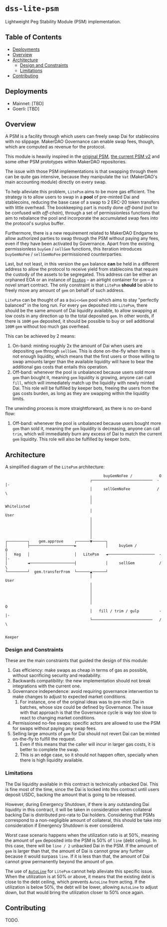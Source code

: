 # `dss-lite-psm`

Lightweight Peg Stability Module (PSM) implementation.

## Table of Contents

<!-- vim-markdown-toc GFM -->

- [Deployments](#deployments)
- [Overview](#overview)
- [Architecture](#architecture)
  - [Design and Constraints](#design-and-constraints)
  - [Limitations](#limitations)
- [Contributing](#contributing)

<!-- vim-markdown-toc -->

## Deployments

- Mainnet: \[TBD\]
- Goerli: \[TBD\]

## Overview

A PSM is a facility through which users can freely swap Dai for stablecoins with no slippage. MakerDAO Governance can
enable swap fees, though, which are computed as revenue for the protocol.

This module is heavily inspired in the [original PSM][psm], [the current PSM v2][psm-v2] and some other PSM prototypes
within MakerDAO repositories.

The issue with those PSM implementations is that swapping through them can be quite gas intensive, because they
manipulate the `Vat` (MakerDAO's main accounting module) directly on every swap.

To help alleviate this problem, `LitePsm` aims to be more gas efficient. The strategy is to allow users to swap in a
**pool** of pre-minted Dai and stablecoins, reducing the base case of a swap to 2 ERC-20 token transfers with little
overhead. The bookkeeping part is mostly done _off-band_ (not to be confused with _off-chain_), through a set of
permissionless functions that aim to rebalance the pool and incorporate the accumulated swap fees into the protocol's
surplus buffer.

Furthermore, there is a new requirement related to MakerDAO Endgame to allow authorized parties to swap through the PSM
without paying any fees, even if they have been activated by Governance. Apart from the existing permissionless `buyGem`
/ `sellGem` functions, this iteration introduces `buyGemNoFee` / `sellGemNoFee` permissioned counterparties.

Last, but not least, in this version the `gem` balance **can** be held in a different address to allow the protocol to
receive yield from stablecoins that require the custody of the assets to be segregated. This address can be either an
orphaned EOA or an instance of [`DssKeg`][keg] &ndash; an airtight container for `gem` &ndash; a novel smart contract.
The only constraint is that `LitePsm` **should** be able to freely move any amount of `gem` on behalf of such address.

`LitePsm` can be thought of as a `Dai<>Gem` pool which aims to stay "perfectly balanced" in the long run. For every
`gem` deposited into `LitePsm`, there should be the same amount of Dai liquidity available, to allow swapping at low
costs in any direction up to the total deposited `gem`. In other words, if there is `100M` `gem` deposited, it should be
possible to buy or sell additional `100M` `gem` without too much gas overhead.

This can be achieved by 2 means:

1. On-band: minting roughly 2x the amount of Dai when users are depositing `gem` through `sellGem`. This is done
   on-the-fly when there is not enough liquidity, which means that the first users or those willing to swap amounts
   larger than the available liquidity will have to bear the additional gas costs that entails this operation.
2. Off-band: whenever the pool is unbalanced because users sold more `gem` than bought it, meaning `gem` liquidity is
   growing, anyone can call `fill`, which will immediately match up the liquidity with newly minted Dai. This role will
   be fulfilled by keeper bots, freeing the users from the gas costs burden, as long as they are swapping within the
   liquidity limits.

The unwinding process is more straightforward, as there is no on-band flow:

1. Off-band: whenever the pool is unbalanced because users bought more `gem` than sold it, meaning the `gem` liquidity
   is decreasing, anyone can call `trim`, which will immediately burn any excess of Dai to match the current `gem`
   liquidity. This role will also be fulfilled by keeper bots.

## Architecture

A simplified diagram of the `LitePsm` architecture:

```
                                            buyGemNoFee /            O
                                      ┌───────────────────────────  -|-
                                      │     sellGemNoFee            / \
                                      │
                                      │                         Whitelisted
                                      │                            User
                                      │
                                      │
                                      │
                                      │
                                      │
┌─────────┐    gem.approve     ┌──────▼──────┐
│         ├────────────────────►             │     buyGem /           O
│   Keg   │                    │   LitePsm   ◄─────────────────────  -|-
│         ◄────────────────────┤             │     sellGem           / \
└─────────┘  gem.transferFrom  └──────▲──────┘
                                      │                              User
                                      │
                                      │
                                      │
                                      │
                                      │                               O
                                      │   fill / trim / gulp         -|-
                                      └───────────────────────────   / \

                                                                    Keeper
```

### Design and Constraints

These are the main constraints that guided the design of this module:

1. Gas efficiency: make swaps as cheap in terms of gas as possible, without sacrificing security and readability.
2. Backwards compatibility: the new implementation should not break integrations with the current one.
3. Governance independence: avoid requiring governance intervention to make changes to adjust to expected market
   conditions.
   1. For instance, one of the original ideas was to pre-mint Dai in batches, whose size could be defined by Governance.
      The issue with that approach is that the Governance cycle is way too slow to react to changing market conditions.
4. Permissioned no-fee swaps: specific actors are allowed to use the PSM for swaps without paying any swap fees.
5. Selling large amounts of `gem` for Dai should not revert Dai can be minted on-the-fly to fulfill the request.
    1. Even if this means that the caller will incur in larger gas costs, it is better to complete the swap.
    2. This is an edge case, so it should not happen often, specially when there is high liquidity available.

### Limitations

The Dai liquidity available in this contract is technically unbacked Dai. This is fine most of the time, since the Dai
is locked into this contract until users deposit USDC, backing the amount that is going to be released.

However, during Emergency Shutdown, if there is any outstanding Dai liquidity in this contract, it will be taken in
consideration when collateral backing Dai is distributed pro-rata to Dai holders. Considering that PSMs correspond to a
non-negligible amount of collateral, this should be take into consideration if Emergency Shutdown is ever considered.

Worst case scenario happens when the utilization ratio is at 50%, meaning the amount of `gem` deposited into the PSM is
50% of `line` (debt ceiling). In this case, there will be `line / 2` unbacked Dai in the PSM. If the amount of `gem` is
larger than that, the amount of Dai is cannot grow any further because it would surpass `line`. If it is less than that,
the amount of Dai cannot grow permanently beyond the amount of `gem`.

The use of [`AutoLine`][auto-line] for `LitePsm` cannot help alleviate this specific issue. When the utilization is at
50% or above, it means that the existing debt is close to the debt ceiling, which prevents `AutoLine` from acting. If
the utilization is below 50%, the debt will be lower, allowing `AutoLine` to adjust down, but that would bring the
utilization closer to 50% once again.

## Contributing

TODO.

[psm]: https://github.com/makerdao/dss-psm/blob/v2/src/psm.sol
[psm-v2]: https://github.com/makerdao/dss-psm/blob/v2/src/psm.sol
[keg]: ./src/DssKeg.sol
[auto-line]: https://etherscan.io/address/0xc7bdd1f2b16447dcf3de045c4a039a60ec2f0ba3
